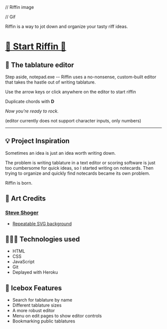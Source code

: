 // Riffin image

// Gif

Riffin is a way to jot down and organize your tasty riff ideas.

# [🌊 Start Riffin 🎸](https://riffin.herokuapp.com/)

## 🎼 The tablature editor  
Step aside, notepad.exe -- Riffin uses a no-nonsense, custom-built editor that takes the hastle out of writing tablature.

Use the arrow keys or click anywhere on the editor to start riffin

Duplicate chords with **D**

*Now you're ready to rock.*  
    
(editor currently does not support character inputs, only numbers)

---

## 💡 Project Inspiration 
Sometimes an idea is just an idea worth writing down.   

The problem is writing tablature in a text editor or scoring software is just too cumbersome for quick ideas, so I started writing on notecards. Then trying to organize and quickly find notecards became its own problem.

Riffin is born.
## 🎥 Art Credits
### [Steve Shoger](https://dribbble.com/steveschoger)
* [Repeatable SVG background](https://heropatterns.com/)

## 👨🏻‍🔬 Technologies used
* HTML
* CSS
* JavaScript
* Git
* Deplayed with Heroku

## 🚧  Icebox Features 
* Search for tablature by name
* Different tablature sizes
* A more robust editor
* Menu on edit pages to show editor controls
* Bookmarking public tablatures